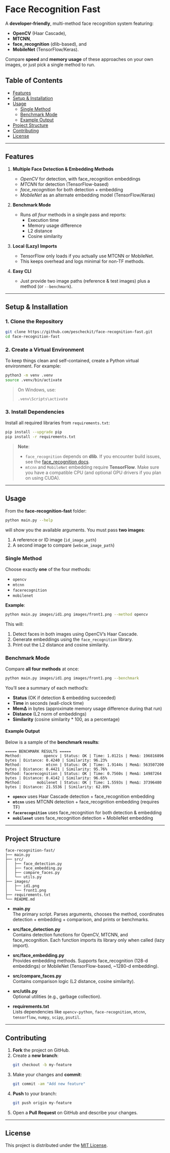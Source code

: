 # Face Recognition Fast

A **developer-friendly**, multi-method face recognition system featuring:
- **OpenCV** (Haar Cascade),
- **MTCNN**,
- **face_recognition** (dlib-based), and
- **MobileNet** (TensorFlow/Keras).

Compare **speed** and **memory usage** of these approaches on your own images, or just pick a single method to run.

## Table of Contents

- [Features](#features)  
- [Setup & Installation](#setup--installation)  
- [Usage](#usage)  
  - [Single Method](#single-method)  
  - [Benchmark Mode](#benchmark-mode)  
  - [Example Output](#example-output)  
- [Project Structure](#project-structure)  
- [Contributing](#contributing)  
- [License](#license)

---

## Features

1. **Multiple Face Detection & Embedding Methods**  
   - *OpenCV* for detection, with face\_recognition embeddings  
   - *MTCNN* for detection (TensorFlow-based)  
   - *face\_recognition* for both detection + embedding  
   - *MobileNet* as an alternate embedding model (TensorFlow/Keras)

2. **Benchmark Mode**  
   - Runs *all four* methods in a single pass and reports:
     - Execution time
     - Memory usage difference
     - L2 distance
     - Cosine similarity

3. **Local (Lazy) Imports**  
   - TensorFlow only loads if you actually use MTCNN or MobileNet.  
   - This keeps overhead and logs minimal for non-TF methods.

4. **Easy CLI**  
   - Just provide two image paths (reference & test images) plus a method (or `--benchmark`).

---

## Setup & Installation

### 1. Clone the Repository

```bash
git clone https://github.com/pescheckit/face-recognition-fast.git
cd face-recognition-fast
```

### 2. Create a Virtual Environment

To keep things clean and self-contained, create a Python virtual environment. For example:

```bash
python3 -m venv .venv
source .venv/bin/activate
```

> On Windows, use:
> ```
> .venv\Scripts\activate
> ```

### 3. Install Dependencies

Install all required libraries from `requirements.txt`:

```bash
pip install --upgrade pip
pip install -r requirements.txt
```

> **Note**:  
> - `face_recognition` depends on **dlib**. If you encounter build issues, see the [face_recognition docs](https://github.com/ageitgey/face_recognition#installation).  
> - `mtcnn` and `MobileNet` embedding require **TensorFlow**. Make sure you have a compatible CPU (and optional GPU drivers if you plan on using CUDA).  

---

## Usage

From the **face-recognition-fast** folder:

```bash
python main.py --help
```

will show you the available arguments. You must pass **two images**:  
1. A reference or ID image (`id_image_path`)  
2. A second image to compare (`webcam_image_path`)  

### Single Method

Choose exactly **one** of the four methods:

- `opencv`
- `mtcnn`
- `facerecognition`
- `mobilenet`

**Example**:

```bash
python main.py images/id1.png images/front1.png --method opencv
```

This will:
1. Detect faces in both images using OpenCV’s Haar Cascade.  
2. Generate embeddings using the `face_recognition` library.  
3. Print out the L2 distance and cosine similarity.

### Benchmark Mode

Compare **all four methods** at once:

```bash
python main.py images/id1.png images/front1.png --benchmark
```

You’ll see a summary of each method’s:
- **Status** (OK if detection & embedding succeeded)  
- **Time** in seconds (wall-clock time)  
- **MemΔ** in bytes (approximate memory usage difference during that run)  
- **Distance** (L2 norm of embeddings)  
- **Similarity** (cosine similarity * 100, as a percentage)

#### Example Output

Below is a sample of the **benchmark results**:

```
===== BENCHMARK RESULTS =====
Method:          opencv | Status: OK | Time: 1.0121s | MemΔ: 196816896 bytes | Distance: 0.4240 | Similarity: 96.23%
Method:           mtcnn | Status: OK | Time: 1.9144s | MemΔ: 563507200 bytes | Distance: 0.4421 | Similarity: 95.76%
Method: facerecognition | Status: OK | Time: 0.7560s | MemΔ: 14987264  bytes | Distance: 0.4142 | Similarity: 96.65%
Method:       mobilenet | Status: OK | Time: 1.5593s | MemΔ: 37396480  bytes | Distance: 21.5536 | Similarity: 62.89%
```

- **`opencv`** uses Haar Cascade detection + face_recognition embedding  
- **`mtcnn`** uses MTCNN detection + face_recognition embedding (requires TF)  
- **`facerecognition`** uses face\_recognition for both detection & embedding  
- **`mobilenet`** uses face\_recognition detection + MobileNet embedding  

---

## Project Structure

```
face-recognition-fast/
├── main.py
├── src/
│   ├── face_detection.py
│   ├── face_embedding.py
│   ├── compare_faces.py
│   └── utils.py
├── images/
│   ├── id1.png
│   └── front1.png
├── requirements.txt
└── README.md
```

- **main.py**  
  The primary script. Parses arguments, chooses the method, coordinates detection + embedding + comparison, and prints or benchmarks.

- **src/face_detection.py**  
  Contains detection functions for OpenCV, MTCNN, and face\_recognition. Each function imports its library only when called (lazy import).

- **src/face_embedding.py**  
  Provides embedding methods. Supports face\_recognition (128-d embeddings) or MobileNet (TensorFlow-based, ~1280-d embedding).

- **src/compare_faces.py**  
  Contains comparison logic (L2 distance, cosine similarity).

- **src/utils.py**  
  Optional utilities (e.g., garbage collection).

- **requirements.txt**  
  Lists dependencies like `opencv-python`, `face-recognition`, `mtcnn`, `tensorflow`, `numpy`, `scipy`, `psutil`.

---

## Contributing

1. **Fork** the project on GitHub.  
2. Create a **new branch**:  
   ```bash
   git checkout -b my-feature
   ```
3. Make your changes and **commit**:  
   ```bash
   git commit -am "Add new feature"
   ```
4. **Push** to your branch:  
   ```bash
   git push origin my-feature
   ```
5. Open a **Pull Request** on GitHub and describe your changes.

---

## License

This project is distributed under the [MIT License](LICENSE).
